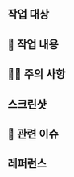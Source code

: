 <!-- PR 예시 : Feat: Issues Template 및 Pull Request Template 추가 --!>
<!-- 라벨과 리뷰어를 등록해주세요. -->

## 작업 대상
<!-- 작업한 대상을 자세히 설명해주세요. -->

## 📄 작업 내용
<!-- 작업한 내용을 간단히 요약해주세요. -->

## 🙋🏻 주의 사항
<!-- 리뷰어를 위해 복잡하거나 중요한 코드를 명시해주세요. -->

## 스크린샷
<!-- 필요한 경우 이해를 돕기위해 스크린샷을 올려주세요. -->

## 📎 관련 이슈
<!-- merge 시 close할 issue 번호를 입력해주세요. -->

<!-- closed #번호 --> 

## 레퍼런스
<!-- 작업 시 참고했던 문건의 URL을 남겨주세요 -->